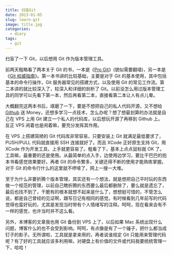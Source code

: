 ```yaml
---
title: 扫盲Git
date: 2013-01-05
slug: learn-git
image: title.jpg
categories:
  - diary
tags:
  - git
---
```


扫盲了一下 Git，以后想用 Git 作为版本管理工具。

前两天粗略看了两本关于 Git 的书，一本是《[Pro Git](http://git-scm.com/book/zh)》(貌似需要翻墙)，另一本是《[Git 权威指南](http://book.douban.com/subject/6526452/)》。第一本书讲的比较基础，主要是对于 Git 的基本使用，其中包括基本的命令行操作，Git 服务器常见的搭建方式，以及使用 Git 的常见工作流。第二本讲的就比较深入了，较深入和详细的剖析了 Git。以前没怎么用过版本管理工具的同学可以先看下第一本，然后再看第二本，直接看第二本让人有点儿晕。

大概翻完这两本书后，琢磨了一下，要是不想把自己的私人代码开源，又不想给 [Github](https://github.com/) 送 Money，还想多学习一点技术，怎么办呢？想了想最划算的办法就是自己在 VPS 上用 Git 建立一个私人的代码库，以后想玩开源了再移到 Github 上。反正 VPS 闲着也是闲着嘛，要充分发挥其作用。

在 VPS 上搭建简陋的 Git 代码库非常容易，只要安装上 Git 就满足最低要求了，PUSH/PULL 代码就直接用 SSH 连接就好了。而且 XCode 正好原生支持 Git，用 XCode 作为开发工具，上手就更容易了。粗看了下，基本上点点鼠标就 OK 了。工具嘛，最重要的还是使用。从最简单的点入手，边使用边学习，要比干巴巴的抱本书看感觉效果要好。再者 Git 的命令繁多，关键还得不断的使用才能熟练掌握。对于 Git 的命令行什么的这里就不啰嗦了，网上一搜一大堆。

至于为什么非要折腾个版本管理，其实还有一个想法，就是想把自己平时玩的东西做一个规范的管理，以前自己瞎折腾的东西要么最后都删除了，要么就是遗忘了，最后也找不到了，干脆有的根本就想不起来是什么了，想想挺可惜的，不管怎么说，都是自己曾经的见证啊，跟写日记有相同的感觉。有时候看到几年前写的代码觉得也蛮好玩的，尤其是发现当时带有个人情绪写的注释。呵呵，现在看来会有不一样的感觉，也许当时并不这么看。

另外，本博客的文章我也用 Git 备份到 VPS 上了，以后如果 Mac 系统出现什么问题，博客什么的也不会受到影响。呵呵，有点像是有了一个锤子，把什么都当成钉子的影子。无所谓啦，工具就是拿来用的，再者说谁规定 Git 只能用来管理代码呢？有了好的工具就应该多利用嘛，对硬盘上有价值的文件或代码我要统统管理一下，哈哈！
